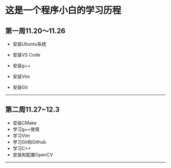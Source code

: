 # 这是一个程序小白的学习历程

## 第一周11.20～11.26

- 安装Ubuntu系统

- 安装VS Code

- 安装g++

- 安装Vim

- 安装Git

----

## 第二周11.27~12.3

- 安装CMake
- 学习g++使用
- 学习Vim
- 学习Git和Github
- 学习C++
- 安装和配置OpenCV

----


